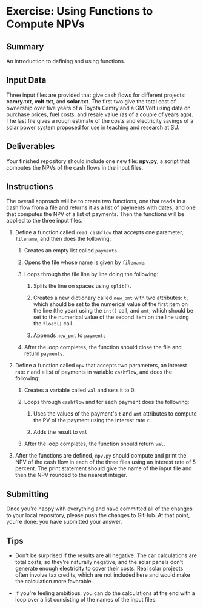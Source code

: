 # Exercise: Using Functions to Compute NPVs

## Summary

An introduction to defining and using functions.

## Input Data

Three input files are provided that give cash flows for different projects: **camry.txt**, **volt.txt**, and **solar.txt**. The first two give the total cost of ownership over five years of a Toyota Camry and a GM Volt using data on purchase prices, fuel costs, and resale value (as of a couple of years ago). The last file gives a rough estimate of the costs and electricity savings of a solar power system proposed for use in teaching and research at SU.

## Deliverables

Your finished repository should include one new file: **npv.py**, a script that computes the NPVs of the cash flows in the input files.

## Instructions

The overall approach will be to create two functions, one that reads in a cash flow from a file and returns it as a list of payments with dates, and one that computes the NPV of a list of payments. Then the functions will be applied to the three input files.

1. Define a function called `read_cashflow` that accepts one parameter, `filename`, and then does the following:

    1. Creates an empty list called `payments`.

    1. Opens the file whose name is given by `filename`.

    1. Loops through the file line by line doing the following:

        1. Splits the line on spaces using `split()`.

        1. Creates a new dictionary called `new_pmt` with two attributes: `t`, which should be set to the numerical value of the first item on the line (the year) using the `int()` call, and `amt`, which should be set to the numerical value of the second item on the line using the `float()` call.

        1. Appends `new_pmt` to `payments`

    1. After the loop completes, the function should close the file and return `payments`.

1. Define a function called `npv` that accepts two parameters, an interest rate `r` and a list of payments in variable `cashflow`, and does the following:

    1. Creates a variable called `val` and sets it to 0.

    1. Loops through `cashflow` and for each payment does the following:

        1. Uses the values of the payment's `t` and `amt` attributes to compute the PV of the payment using the interest rate `r`.

        1. Adds the result to `val`

    1. After the loop completes, the function should return `val`.

1. After the functions are defined, `npv.py` should compute and print the NPV of the cash flow in each of the three files using an interest rate of 5 percent. The print statement should give the name of the input file and then the NPV rounded to the nearest integer.

## Submitting

Once you're happy with everything and have committed all of the changes to your local repository, please push the changes to GitHub. At that point, you're done: you have submitted your answer.

## Tips

+ Don't be surprised if the results are all negative. The car calculations are total costs, so they're naturally negative, and the solar panels don't generate enough electricity to cover their costs. Real solar projects often involve tax credits, which are not included here and would make the calculation more favorable.

+ If you're feeling ambitious, you can do the calculations at the end with a loop over a list consisting of the names of the input files.
